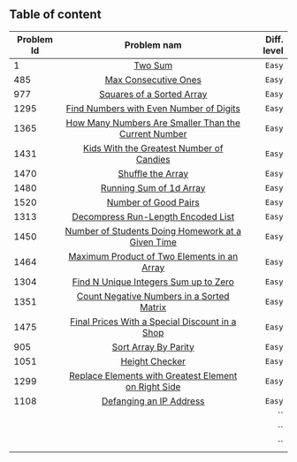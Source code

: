 ## Table of content

| Problem Id |      Problem nam     | Diff. level |
| ---------- |:--------------------:| -----------:|
| 1          | [Two Sum](https://leetcode.com/problems/two-sum/) | `Easy`       |
| 485        | [Max Consecutive Ones](https://leetcode.com/problems/max-consecutive-ones/) |   `Easy`       |
| 977|  [Squares of a Sorted Array](https://leetcode.com/problems/squares-of-a-sorted-array/) | `Easy`  |
|1295|[Find Numbers with Even Number of Digits](https://leetcode.com/problems/find-numbers-with-even-number-of-digits/)|`Easy`|
|1365|[How Many Numbers Are Smaller Than the Current Number](https://leetcode.com/problems/how-many-numbers-are-smaller-than-the-current-number/)|`Easy`|
|1431|[Kids With the Greatest Number of Candies](https://leetcode.com/problems/kids-with-the-greatest-number-of-candies/)|`Easy`|
|1470|[Shuffle the Array](https://leetcode.com/problems/shuffle-the-array/)|`Easy`|
|1480|[Running Sum of 1d Array](https://leetcode.com/problems/running-sum-of-1d-array/)|`Easy`|
|1520|[Number of Good Pairs](https://leetcode.com/problems/number-of-good-pairs/)|`Easy`|
|1313|[Decompress Run-Length Encoded List](https://leetcode.com/problems/decompress-run-length-encoded-list/)|`Easy`|
|1450|[Number of Students Doing Homework at a Given Time](https://leetcode.com/problems/number-of-students-doing-homework-at-a-given-time/)|`Easy`|
|1464|[ Maximum Product of Two Elements in an Array](https://leetcode.com/problems/maximum-product-of-two-elements-in-an-array/)|`Easy`|
|1304|[Find N Unique Integers Sum up to Zero](https://leetcode.com/problems/find-n-unique-integers-sum-up-to-zero/)|`Easy`|
|1351|[Count Negative Numbers in a Sorted Matrix](https://leetcode.com/problems/count-negative-numbers-in-a-sorted-matrix/)|`Easy`|
|1475|[Final Prices With a Special Discount in a Shop](https://leetcode.com/problems/final-prices-with-a-special-discount-in-a-shop/)|`Easy`|
|905|[Sort Array By Parity](https://leetcode.com/problems/sort-array-by-parity/)|`Easy`|
|1051|[Height Checker](https://leetcode.com/problems/height-checker/)|`Easy`|
|1299|[Replace Elements with Greatest Element on Right Side](https://leetcode.com/problems/replace-elements-with-greatest-element-on-right-side/)|`Easy`|
|1108|[Defanging an IP Address](https://leetcode.com/problems/defanging-an-ip-address/)|`Easy`|
||[]()|``|
||[]()|``|
||[]()|``|
